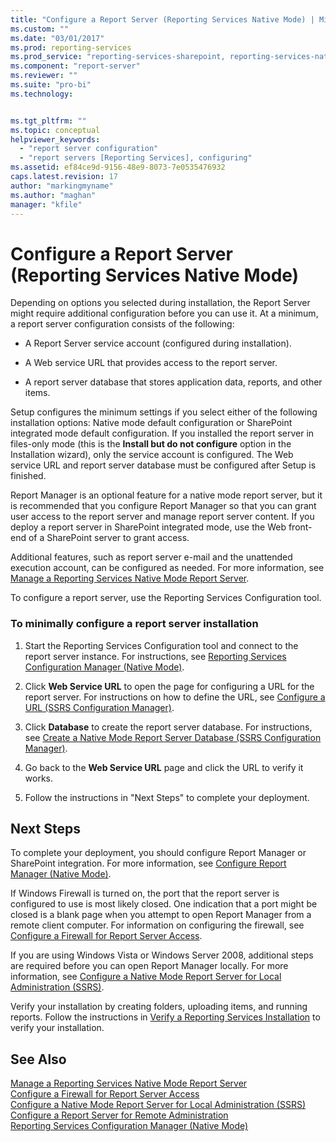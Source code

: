 ```yaml
---
title: "Configure a Report Server (Reporting Services Native Mode) | Microsoft Docs"
ms.custom: ""
ms.date: "03/01/2017"
ms.prod: reporting-services
ms.prod_service: "reporting-services-sharepoint, reporting-services-native"
ms.component: "report-server"
ms.reviewer: ""
ms.suite: "pro-bi"
ms.technology: 


ms.tgt_pltfrm: ""
ms.topic: conceptual
helpviewer_keywords: 
  - "report server configuration"
  - "report servers [Reporting Services], configuring"
ms.assetid: ef84ce9d-9156-48e9-8073-7e0535476932
caps.latest.revision: 17
author: "markingmyname"
ms.author: "maghan"
manager: "kfile"
---
```

# Configure a Report Server (Reporting Services Native Mode)
  Depending on options you selected during installation, the Report Server might require additional configuration before you can use it. At a minimum, a report server configuration consists of the following:  
  
-   A Report Server service account (configured during installation).  
  
-   A Web service URL that provides access to the report server.  
  
-   A report server database that stores application data, reports, and other items.  
  
 Setup configures the minimum settings if you select either of the following installation options: Native mode default configuration or SharePoint integrated mode default configuration. If you installed the report server in files-only mode (this is the **Install but do not configure** option in the Installation wizard), only the service account is configured. The Web service URL and report server database must be configured after Setup is finished.  
  
 Report Manager is an optional feature for a native mode report server, but it is recommended that you configure Report Manager so that you can grant user access to the report server and manage report server content. If you deploy a report server in SharePoint integrated mode, use the Web front-end of a SharePoint server to grant access.  
  
 Additional features, such as report server e-mail and the unattended execution account, can be configured as needed. For more information, see [Manage a Reporting Services Native Mode Report Server](../../reporting-services/report-server/manage-a-reporting-services-native-mode-report-server.md).  
  
 To configure a report server, use the Reporting Services Configuration tool.  
  
### To minimally configure a report server installation  
  
1.  Start the Reporting Services Configuration tool and connect to the report server instance. For instructions, see [Reporting Services Configuration Manager &#40;Native Mode&#41;](../../reporting-services/install-windows/reporting-services-configuration-manager-native-mode.md).  
  
2.  Click **Web Service URL** to open the page for configuring a URL for the report server. For instructions on how to define the URL, see [Configure a URL  &#40;SSRS Configuration Manager&#41;](../../reporting-services/install-windows/configure-a-url-ssrs-configuration-manager.md).  
  
3.  Click **Database** to create the report server database. For instructions, see [Create a Native Mode Report Server Database  &#40;SSRS Configuration Manager&#41;](../../reporting-services/install-windows/ssrs-report-server-create-a-native-mode-report-server-database.md).  
  
4.  Go back to the **Web Service URL** page and click the URL to verify it works.  
  
5.  Follow the instructions in "Next Steps" to complete your deployment.  
  
## Next Steps  
 To complete your deployment, you should configure Report Manager or SharePoint integration. For more information, see [Configure Report Manager &#40;Native Mode&#41;](../../reporting-services/report-server/configure-report-manager-native-mode.md).  
  
 If Windows Firewall is turned on, the port that the report server is configured to use is most likely closed. One indication that a port might be closed is a blank page when you attempt to open Report Manager from a remote client computer. For information on configuring the firewall, see [Configure a Firewall for Report Server Access](../../reporting-services/report-server/configure-a-firewall-for-report-server-access.md).  
  
 If you are using Windows Vista or Windows Server 2008, additional steps are required before you can open Report Manager locally. For more information, see [Configure a Native Mode Report Server for Local Administration &#40;SSRS&#41;](../../reporting-services/report-server/configure-a-native-mode-report-server-for-local-administration-ssrs.md).  
  
 Verify your installation by creating folders, uploading items, and running reports. Follow the instructions in [Verify a Reporting Services Installation](../../reporting-services/install-windows/verify-a-reporting-services-installation.md) to verify your installation.  
  
## See Also  
 [Manage a Reporting Services Native Mode Report Server](../../reporting-services/report-server/manage-a-reporting-services-native-mode-report-server.md)   
 [Configure a Firewall for Report Server Access](../../reporting-services/report-server/configure-a-firewall-for-report-server-access.md)   
 [Configure a Native Mode Report Server for Local Administration &#40;SSRS&#41;](../../reporting-services/report-server/configure-a-native-mode-report-server-for-local-administration-ssrs.md)   
 [Configure a Report Server for Remote Administration](../../reporting-services/report-server/configure-a-report-server-for-remote-administration.md)   
 [Reporting Services Configuration Manager &#40;Native Mode&#41;](../../reporting-services/install-windows/reporting-services-configuration-manager-native-mode.md)  
  
  
